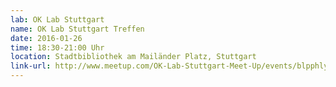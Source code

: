 ```yaml
---
lab: OK Lab Stuttgart
name: OK Lab Stuttgart Treffen
date: 2016-01-26
time: 18:30-21:00 Uhr
location: Stadtbibliothek am Mailänder Platz, Stuttgart
link-url: http://www.meetup.com/OK-Lab-Stuttgart-Meet-Up/events/blpphlyvcbjc/
---
```

